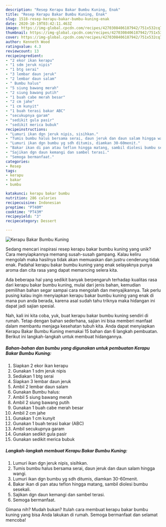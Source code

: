 ```yaml
---
description: "Resep Kerapu Bakar Bumbu Kuning, Enak"
title: "Resep Kerapu Bakar Bumbu Kuning, Enak"
slug: 1518-resep-kerapu-bakar-bumbu-kuning-enak
date: 2020-10-19T03:42:11.463Z
image: https://img-global.cpcdn.com/recipes/4270308406187942/751x532cq70/kerapu-bakar-bumbu-kuning-foto-resep-utama.jpg
thumbnail: https://img-global.cpcdn.com/recipes/4270308406187942/751x532cq70/kerapu-bakar-bumbu-kuning-foto-resep-utama.jpg
cover: https://img-global.cpcdn.com/recipes/4270308406187942/751x532cq70/kerapu-bakar-bumbu-kuning-foto-resep-utama.jpg
author: Kenneth Wood
ratingvalue: 4.3
reviewcount: 13
recipeingredient:
- "2 ekor ikan kerapu"
- "1 sdm jeruk nipis"
- "1 btg serai"
- "3 lembar daun jeruk"
- "2 lembar daun salam"
- " Bumbu halus"
- "5 siung bawang merah"
- "2 siung bawang putih"
- "1 buah cabe merah besar"
- "2 cm jahe"
- "1 cm kunyit"
- "1 buah terasi bakar ABC"
- "secukupnya garam"
- "sedikit gula pasir"
- "sedikit merica bubuk"
recipeinstructions:
- "Lumuri ikan dgn jeruk nipis, sisihkan."
- "Tumis bumbu halus bersama serai, daun jeruk dan daun salam hingga wangi."
- "Lumuri ikan dgn bumbu yg sdh ditumis, diamkan 30-60menit."
- "Bakar ikan di pan atau teflon hingga matang, sambil diolesi bumbu sesekali."
- "Sajikan dgn daun kemangi dan sambel terasi."
- "Semoga bermanfaat."
categories:
- Resep
tags:
- kerapu
- bakar
- bumbu

katakunci: kerapu bakar bumbu 
nutrition: 286 calories
recipecuisine: Indonesian
preptime: "PT40M"
cooktime: "PT43M"
recipeyield: "3"
recipecategory: Dessert

---
```



![Kerapu Bakar Bumbu Kuning](https://img-global.cpcdn.com/recipes/4270308406187942/751x532cq70/kerapu-bakar-bumbu-kuning-foto-resep-utama.jpg)

Sedang mencari inspirasi resep kerapu bakar bumbu kuning yang unik? Cara menyiapkannya memang susah-susah gampang. Kalau keliru mengolah maka hasilnya tidak akan memuaskan dan justru cenderung tidak enak. Padahal kerapu bakar bumbu kuning yang enak selayaknya punya aroma dan cita rasa yang dapat memancing selera kita.



Ada beberapa hal yang sedikit banyak berpengaruh terhadap kualitas rasa dari kerapu bakar bumbu kuning, mulai dari jenis bahan, kemudian pemilihan bahan segar sampai cara mengolah dan menyajikannya. Tak perlu pusing kalau ingin menyiapkan kerapu bakar bumbu kuning yang enak di mana pun anda berada, karena asal sudah tahu triknya maka hidangan ini dapat jadi sajian spesial.


Nah, kali ini kita coba, yuk, buat kerapu bakar bumbu kuning sendiri di rumah. Tetap dengan bahan sederhana, sajian ini bisa memberi manfaat dalam membantu menjaga kesehatan tubuh kita. Anda dapat menyiapkan Kerapu Bakar Bumbu Kuning memakai 15 bahan dan 6 langkah pembuatan. Berikut ini langkah-langkah untuk membuat hidangannya.

<!--inarticleads1-->

##### Bahan-bahan dan bumbu yang digunakan untuk pembuatan Kerapu Bakar Bumbu Kuning:

1. Siapkan 2 ekor ikan kerapu
1. Gunakan 1 sdm jeruk nipis
1. Sediakan 1 btg serai
1. Siapkan 3 lembar daun jeruk
1. Ambil 2 lembar daun salam
1. Gunakan  Bumbu halus:
1. Ambil 5 siung bawang merah
1. Ambil 2 siung bawang putih
1. Gunakan 1 buah cabe merah besar
1. Ambil 2 cm jahe
1. Gunakan 1 cm kunyit
1. Gunakan 1 buah terasi bakar (ABC)
1. Ambil secukupnya garam
1. Gunakan sedikit gula pasir
1. Gunakan sedikit merica bubuk




<!--inarticleads2-->

##### Langkah-langkah membuat Kerapu Bakar Bumbu Kuning:

1. Lumuri ikan dgn jeruk nipis, sisihkan.
1. Tumis bumbu halus bersama serai, daun jeruk dan daun salam hingga wangi.
1. Lumuri ikan dgn bumbu yg sdh ditumis, diamkan 30-60menit.
1. Bakar ikan di pan atau teflon hingga matang, sambil diolesi bumbu sesekali.
1. Sajikan dgn daun kemangi dan sambel terasi.
1. Semoga bermanfaat.




Gimana nih? Mudah bukan? Itulah cara membuat kerapu bakar bumbu kuning yang bisa Anda lakukan di rumah. Semoga bermanfaat dan selamat mencoba!
